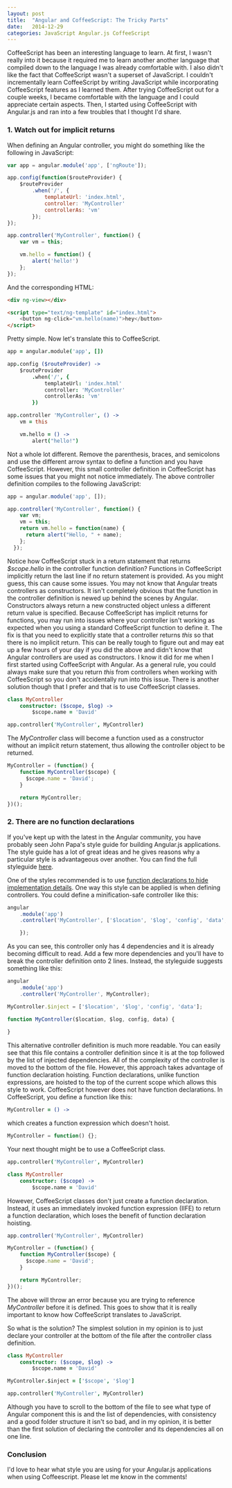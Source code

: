 ```yaml
---
layout: post
title:  "Angular and CoffeeScript: The Tricky Parts"
date:   2014-12-29
categories: JavaScript Angular.js CoffeeScript
---
```


CoffeeScript has been an interesting language to learn. At first, I wasn't really into it because it required me to learn another another language that compiled down to the language I was already comfortable with. I also didn't like the fact that CoffeeScript wasn't a superset of JavaScript. I couldn't incrementally learn CoffeeScript by writing JavaScript while incorporating CoffeeScript features as I learned them. After trying CoffeeScript out for a couple weeks, I became comfortable with the language and I could appreciate certain aspects. Then, I started using CoffeeScript with Angular.js and ran into a few troubles that I thought I'd share.

### 1. Watch out for implicit returns

When defining an Angular controller, you might do something like the following in JavaScript:

```js
var app = angular.module('app', ['ngRoute']);

app.config(function($routeProvider) {
	$routeProvider
		.when('/', {
			templateUrl: 'index.html',
			controller: 'MyController'
			controllerAs: 'vm'
		});
});

app.controller('MyController', function() {
	var vm = this;

	vm.hello = function() {
		alert('hello!')
	};
});
```

And the corresponding HTML:

```html
<div ng-view></div>

<script type="text/ng-template" id="index.html">
	<button ng-click="vm.hello(name)">hey</button>
</script>
```

Pretty simple. Now let's translate this to CoffeeScript.

```coffeescript
app = angular.module('app', [])

app.config ($routeProvider) ->
	$routeProvider
		.when('/', {
			templateUrl: 'index.html'
			controller: 'MyController'
			controllerAs: 'vm'
		})

app.controller 'MyController', () ->
	vm = this

	vm.hello = () ->
		alert("hello!")
```

Not a whole lot different. Remove the parenthesis, braces, and semicolons and use the different arrow syntax to define a function and you have CoffeeScript. However, this small controller definition in CoffeeScript has some issues that you might not notice immediately. The above controller definition compiles to the following JavaScript:

```js
app = angular.module('app', []);

app.controller('MyController', function() {
    var vm;
    vm = this;
    return vm.hello = function(name) {
      return alert("Hello, " + name);
    };
  });
```

Notice how CoffeeScript stuck in a return statement that returns _$scope.hello_ in the controller function definition? Functions in CoffeeScript implicitly return the last line if no return statement is provided. As you might guess, this can cause some issues. You may not know that Angular treats controllers as constructors. It isn't completely obvious that the function in the controller definition is newed up behind the scenes by Angular. Constructors always return a new constructed object unless a different return value is specified. Because CoffeeScript has implicit returns for functions, you may run into issues where your controller isn't working as expected when you using a standard CoffeeScript function to define it. The fix is that you need to explicitly state that a controller returns _this_ so that there is no implicit return. This can be really tough to figure out and may eat up a few hours of your day if you did the above and didn't know that Angular controllers are used as constructors. I know it did for me when I first started using CoffeeScript with Angular. As a general rule, you could always make sure that you return _this_ from controllers when working with CoffeeScript so you don't accidentally run into this issue. There is another solution though that I prefer and that is to use CoffeeScript classes.

```coffeescript
class MyController
	constructor: ($scope, $log) ->
		$scope.name = 'David'

app.controller('MyController', MyController)
```

The _MyController_ class will become a function used as a constructor without an implicit return statement, thus allowing the controller object to be returned.

```js
MyController = (function() {
    function MyController($scope) {
      $scope.name = 'David';
    }

    return MyController;
})();
```

### 2. There are no function declarations

If you've kept up with the latest in the Angular community, you have probably seen John Papa's style guide for building Angular.js applications. The style guide has a lot of great ideas and he gives reasons why a particular style is advantageous over another. You can find the full styleguide [here](https://github.com/johnpapa/angularjs-styleguide).

One of the styles recommended is to use [function declarations to hide implementation details](https://github.com/johnpapa/angularjs-styleguide#style-y034). One way this style can be applied is when defining controllers. You could define a minification-safe controller like this:

```js
angular
	.module('app')
	.controller('MyController', ['$location', '$log', 'config', 'data', function($location, $log, config, data) {

	});
```

As you can see, this controller only has 4 dependencies and it is already becoming difficult to read. Add a few more dependencies and you'll have to break the controller definition onto 2 lines. Instead, the styleguide suggests something like this:


```js
angular
	.module('app')
	.controller('MyController', MyController);

MyController.$inject = ['$location', '$log', 'config', 'data'];

function MyController($location, $log, config, data) {
	
}
```

This alternative controller definition is much more readable. You can easily see that this file contains a controller definition since it is at the top followed by the list of injected dependencies. All of the complexity of the controller is moved to the bottom of the file. However, this approach takes advantage of function declaration hoisting. Function declarations, unlike function expressions, are hoisted to the top of the current scope which allows this style to work. CoffeeScript however does not have function declarations. In CoffeeScript, you define a function like this:

```coffeescript
MyController = () ->
```

which creates a function expression which doesn't hoist. 

```js
MyController = function() {};
```

Your next thought might be to use a CoffeeScript class. 

```coffeescript
app.controller('MyController', MyController)

class MyController
	constructor: ($scope) ->
		$scope.name = 'David'
```

However, CoffeeScript classes don't just create a function declaration. Instead, it uses an immediately invoked function expression (IIFE) to return a function declaration, which loses the benefit of function declaration hoisting.

```js
app.controller('MyController', MyController)

MyController = (function() {
	function MyController($scope) {
	  $scope.name = 'David';
	}

	return MyController;
})();
```

The above will throw an error because you are trying to reference _MyController_ before it is defined. This goes to show that it is really important to know how CoffeeScript translates to JavaScript.



So what is the solution? The simplest solution in my opinion is to just declare your controller at the bottom of the file after the controller class definition.

```coffeescript
class MyController
	constructor: ($scope, $log) ->
		$scope.name = 'David'

MyController.$inject = ['$scope', '$log']

app.controller('MyController', MyController)
```

Although you have to scroll to the bottom of the file to see what type of Angular component this is and the list of dependencies, with consistency and a good folder structure it isn't so bad, and in my opinion, it is better than the first solution of declaring the controller and its dependencies all on one line.

### Conclusion

I'd love to hear what style you are using for your Angular.js applications when using Coffeescript. Please let me know in the comments!